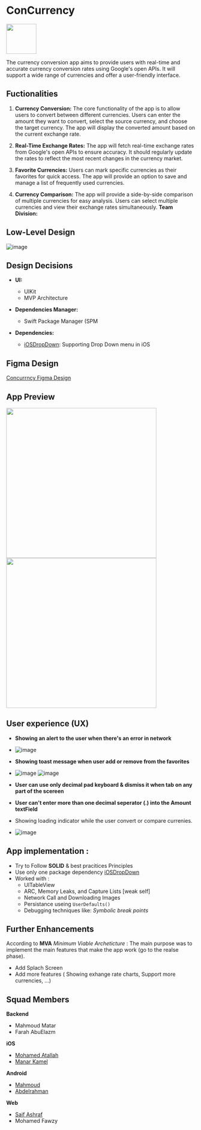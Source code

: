 # ConCurrency                  
<img src="https://github.com/mhmdatallaa/CurrenSee/assets/100219531/88bd3b5e-021c-41e8-8c31-0bcba7db9e4e" width="80">


The currency conversion app aims to provide users with real-time and accurate currency conversion rates using Google's open APIs. It will support a wide range of currencies and offer a user-friendly interface. 




## Fuctionalities
1. **Currency Conversion:** The core functionality of the app is to allow users to convert between different currencies. Users can enter the amount they want to convert, select the source currency, and choose the target currency. The app will display the converted amount based on the current exchange rate.

2. **Real-Time Exchange Rates:** The app will fetch real-time exchange rates from Google's open APIs to ensure accuracy. It should regularly update the rates to reflect the most recent changes in the currency market.

3. **Favorite Currencies:** Users can mark specific currencies as their favorites for quick access. The app will provide an option to save and manage a list of frequently used currencies.

4. **Currency Comparison:** The app will provide a side-by-side comparison of multiple currencies for easy analysis. Users can select multiple currencies and view their exchange rates simultaneously.
**Team Division:**




## Low-Level Design 
![image](https://github.com/mhmdatallaa/CurrenSee/assets/100219531/16bed704-4b9f-4aa2-a45a-8d59ee0f440c)

## Design Decisions
- **UI:**
    - UIKit
    - MVP Architecture

- **Dependencies Manager:**
    - Swift Package Manager (SPM

- **Dependencies:**
    - [iOSDropDown](https://github.com/jriosdev/iOSDropDown): Supporting Drop Down menu in iOS
 

## Figma Design
[Concurrncy Figma Design](https://www.figma.com/file/IRr6V7fjVKaOHFtGLsWLuc/Con-Currency?type=design&node-id=2-818&mode=design&t=4iDXB64Yp9qfUCJP-0)

 
## App Preview
<img src="https://github.com/mhmdatallaa/ConCurrency/assets/100219531/70f1c1f0-075a-4759-b43c-cf604d9a20f2" width="400">     <img src="https://github.com/mhmdatallaa/ConCurrency/assets/100219531/43ae0720-eca9-4c73-b655-dd3c4489f630" width="400">     


## User experience (UX)
- **Showing an alert to the user when there's an error in network**
- ![image](https://github.com/mhmdatallaa/CurrenSee/assets/100219531/7ec40d3d-189f-4f04-9230-abb5969eca0f)

- **Showing toast message when user add or remove from the favorites**
- ![image](https://github.com/mhmdatallaa/CurrenSee/assets/100219531/477764fd-1bab-477b-810e-27226d83183b)
![image](https://github.com/mhmdatallaa/CurrenSee/assets/100219531/66d57c5b-cfad-448b-a4c0-a9e0e9300abe)

- **User can use only decimal pad keyboard & dismiss it when tab on any part of the scereen**

- **User can't enter more than one decimal seperator (.) into the Amount textField**

- Showing loading indicator while the user convert or compare currenies.
- ![image](https://github.com/mhmdatallaa/CurrenSee/assets/100219531/b8ba1072-2d47-4b41-b899-07b78a674d0e)





## App implementation : 
- Try to Follow **SOLID** & best pracitices Principles
- Use only one package dependency [iOSDropDown](https://github.com/jriosdev/iOSDropDown)
- Worked with :
   - UITableView
   - ARC, Memory Leaks, and Capture Lists [weak self] 
   - Network Call and Downloading Images 
   - Persistance useing `UserDefaults()`
   - Debugging techniques like: *Symbolic break points*

## Further Enhancements
According to **MVA** *Minimum Viable Archeticture* : The main purpose was to implement the main features that make the app work (go to the realse phase).

- Add Splach Screen 
- Add more features ( Showing exhange rate charts, Support more currencies, ...)

## Squad Members
**Backend**
- Mahmoud Matar
- Farah AbuElazm

**iOS**
- [Mohamed Atallah](https://github.com/mhmdatallaa)
- [Manar Kamel](https://github.com/mnarkamel)

**Android**
- [Mahmoud](https://github.com/Mahmoudadel17)
- [Abdelrahman](https://github.com/abdelrahmanmohamed19)

**Web**
- [Saif Ashraf](https://github.com/SaifAshraf22)
- Mohamed Fawzy
